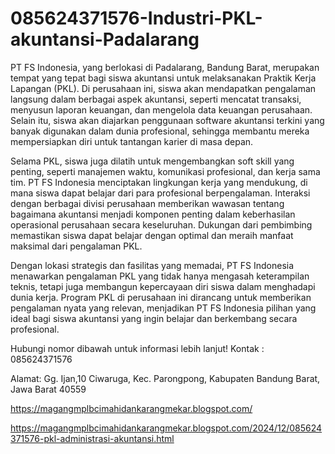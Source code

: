 # 085624371576-Industri-PKL-akuntansi-Padalarang
PT FS Indonesia, yang berlokasi di Padalarang, Bandung Barat, merupakan tempat yang tepat bagi siswa akuntansi untuk melaksanakan Praktik Kerja Lapangan (PKL). Di perusahaan ini, siswa akan mendapatkan pengalaman langsung dalam berbagai aspek akuntansi, seperti mencatat transaksi, menyusun laporan keuangan, dan mengelola data keuangan perusahaan. Selain itu, siswa akan diajarkan penggunaan software akuntansi terkini yang banyak digunakan dalam dunia profesional, sehingga membantu mereka mempersiapkan diri untuk tantangan karier di masa depan.  

Selama PKL, siswa juga dilatih untuk mengembangkan soft skill yang penting, seperti manajemen waktu, komunikasi profesional, dan kerja sama tim. PT FS Indonesia menciptakan lingkungan kerja yang mendukung, di mana siswa dapat belajar dari para profesional berpengalaman. Interaksi dengan berbagai divisi perusahaan memberikan wawasan tentang bagaimana akuntansi menjadi komponen penting dalam keberhasilan operasional perusahaan secara keseluruhan. Dukungan dari pembimbing memastikan siswa dapat belajar dengan optimal dan meraih manfaat maksimal dari pengalaman PKL.  

Dengan lokasi strategis dan fasilitas yang memadai, PT FS Indonesia menawarkan pengalaman PKL yang tidak hanya mengasah keterampilan teknis, tetapi juga membangun kepercayaan diri siswa dalam menghadapi dunia kerja. Program PKL di perusahaan ini dirancang untuk memberikan pengalaman nyata yang relevan, menjadikan PT FS Indonesia pilihan yang ideal bagi siswa akuntansi yang ingin belajar dan berkembang secara profesional.  

Hubungi nomor dibawah untuk informasi lebih lanjut!
Kontak :
085624371576

Alamat:
Gg. Ijan,10 Ciwaruga, Kec. Parongpong, Kabupaten Bandung Barat, Jawa Barat 40559

https://magangmplbcimahidankarangmekar.blogspot.com/

https://magangmplbcimahidankarangmekar.blogspot.com/2024/12/085624371576-pkl-administrasi-akuntansi.html
